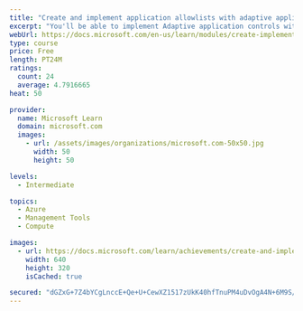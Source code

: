 ```yaml
---
title: "Create and implement application allowlists with adaptive application control"
excerpt: "You'll be able to implement Adaptive application controls within your organization to protect your Windows Server IaaS VMs."
webUrl: https://docs.microsoft.com/en-us/learn/modules/create-implement-application-allowlists-adaptive-application-control/
type: course
price: Free
length: PT24M
ratings:
  count: 24
  average: 4.7916665
heat: 50

provider:
  name: Microsoft Learn
  domain: microsoft.com
  images:
    - url: /assets/images/organizations/microsoft.com-50x50.jpg
      width: 50
      height: 50

levels:
  - Intermediate

topics:
  - Azure
  - Management Tools
  - Compute

images:
  - url: https://docs.microsoft.com/learn/achievements/create-and-implement-application-whitelists-with-adaptive-application-control-social.png
    width: 640
    height: 320
    isCached: true

secured: "dGZxG+7Z4bYCgLnccE+Qe+U+CewXZ1517zUkK40hfTnuPM4uDvOgA4N+6M9S/oMQhAdBQb9eupIONSmYffsRhSMSATYdzLgSfF6SV2cpscR8TxCUymUxjbuOuQa8iiSxUmfoubUKxF/mL5qLzhVQtu/X5C7HjEuNSjA1h9mMMRSFr2BQ9agnBVrmNTYcqnCu26U7CjXIEFPnjn9tBmCb6MIOI+TN3ul13qUKzLzymeWJ1jfcFjtzoplgkwhOYJDgwy37PRnZzeY4XCgQOSx8xTxeYCjo4ArmzGZRn/e9Sj5ufyCvOP6iW9U/Ks6DbSVpdk940vOMgTHTuAdfE6d+sgNtvhtEc48lrX7+NhNV13GRjgqs5eHmE7oXPX0jsS41NN5c48BGBbqPk/JQvdOghtL+MtL0nDf8qDHWtuOJles=;R7tSx2EZKdwChmhV+b5niw=="
---
```



